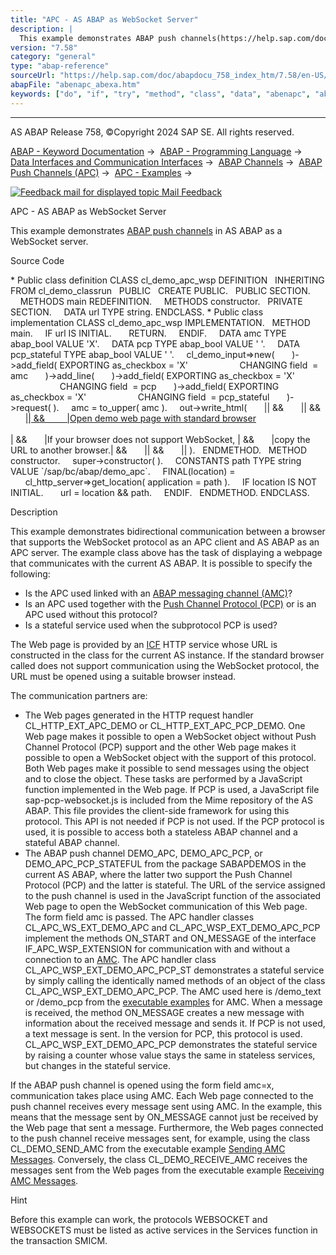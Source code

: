 ```yaml
---
title: "APC - AS ABAP as WebSocket Server"
description: |
  This example demonstrates ABAP push channels(https://help.sap.com/doc/abapdocu_758_index_htm/7.58/en-US/abenapc_glosry.htm 'Glossary Entry') in AS ABAP as a WebSocket server. Source Code  Public class definition CLASS cl_demo_apc_wsp DEFINITION INHERITING FROM cl_demo_classrun PUBLIC CREATE
version: "7.58"
category: "general"
type: "abap-reference"
sourceUrl: "https://help.sap.com/doc/abapdocu_758_index_htm/7.58/en-US/abenapc_abexa.htm"
abapFile: "abenapc_abexa.htm"
keywords: ["do", "if", "try", "method", "class", "data", "abenapc", "abexa"]
---
```


* * *

AS ABAP Release 758, ©Copyright 2024 SAP SE. All rights reserved.

[ABAP - Keyword Documentation](https://help.sap.com/doc/abapdocu_758_index_htm/7.58/en-US/abenabap.htm) →  [ABAP - Programming Language](https://help.sap.com/doc/abapdocu_758_index_htm/7.58/en-US/abenabap_reference.htm) →  [Data Interfaces and Communication Interfaces](https://help.sap.com/doc/abapdocu_758_index_htm/7.58/en-US/abenabap_data_communication.htm) →  [ABAP Channels](https://help.sap.com/doc/abapdocu_758_index_htm/7.58/en-US/abenabap_channels.htm) →  [ABAP Push Channels (APC)](https://help.sap.com/doc/abapdocu_758_index_htm/7.58/en-US/abenapc.htm) →  [APC - Examples](https://help.sap.com/doc/abapdocu_758_index_htm/7.58/en-US/abenapc_abexas.htm) → 

 [![](Mail.gif?object=Mail.gif "Feedback mail for displayed topic") Mail Feedback](mailto:f1_help@sap.com?subject=Feedback%20on%20ABAP%20Documentation&body=Document:%20APC%20-%20AS%20ABAP%20as%20WebSocket%20Server%2C%20ABENAPC_ABEXA%2C%20758%0D%0A%0D%0AError:%0D%0A%0D%0A%0D%0A%0D%0ASuggestion%20for%20improvement:)

APC - AS ABAP as WebSocket Server

This example demonstrates [ABAP push channels](https://help.sap.com/doc/abapdocu_758_index_htm/7.58/en-US/abenapc_glosry.htm "Glossary Entry") in AS ABAP as a WebSocket server.

Source Code   

\* Public class definition
CLASS cl\_demo\_apc\_wsp DEFINITION
  INHERITING FROM cl\_demo\_classrun
  PUBLIC
  CREATE PUBLIC.
  PUBLIC SECTION.
    METHODS main REDEFINITION.
    METHODS constructor.
  PRIVATE SECTION.
    DATA url TYPE string.
ENDCLASS.
\* Public class implementation
CLASS cl\_demo\_apc\_wsp IMPLEMENTATION.
  METHOD main.
    IF url IS INITIAL.
      RETURN.
    ENDIF.
    DATA amc TYPE abap\_bool VALUE 'X'.
    DATA pcp TYPE abap\_bool VALUE ' '.
    DATA pcp\_stateful TYPE abap\_bool VALUE ' '.
    cl\_demo\_input=>new(
      )->add\_field( EXPORTING as\_checkbox = 'X'
                    CHANGING field  = amc
      )->add\_line(
      )->add\_field( EXPORTING as\_checkbox = 'X'
                    CHANGING field  = pcp
      )->add\_field( EXPORTING as\_checkbox = 'X'
                    CHANGING field  = pcp\_stateful
      )->request( ).
    amc = to\_upper( amc ).
    out->write\_html(
      |<html>| &&
      |<body>| &&
      |<a href="{ COND string( WHEN pcp IS INITIAL AND
                                    pcp\_stateful IS INITIAL THEN url
                               ELSE url && \`\_pcp\` )
        }?sap-client={ sy-mandt
        }&sap-language={ cl\_i18n\_languages=>sap1\_to\_sap2( sy-langu )
        }{ COND string( WHEN amc = abap\_true
             THEN \`&amc=x\`
             ELSE \`\` )
        }{ COND string( WHEN pcp\_stateful = abap\_true
             THEN \`&pcp\_stateful=x\`
             ELSE \`\` )
        }" target="\_blank" ref ="noopener noreferrer">| &&
        |Open demo web page with standard browser</a><br><br>| &&
      |If your browser does not support WebSocket, | &&
      |copy the URL to another browser.| &&
      |</body>| &&
      |</html>| ).
  ENDMETHOD.
  METHOD constructor.
    super->constructor( ).
    CONSTANTS path TYPE string VALUE \`/sap/bc/abap/demo\_apc\`.
    FINAL(location) =
      cl\_http\_server=>get\_location( application = path ).
    IF location IS NOT INITIAL.
      url = location && path.
    ENDIF.
  ENDMETHOD.
ENDCLASS.

Description   

This example demonstrates bidirectional communication between a browser that supports the WebSocket protocol as an APC client and AS ABAP as an APC server. The example class above has the task of displaying a webpage that communicates with the current AS ABAP. It is possible to specify the following:

-   Is the APC used linked with an [ABAP messaging channel (AMC)](https://help.sap.com/doc/abapdocu_758_index_htm/7.58/en-US/abenamc.htm)?
-   Is an APC used together with the [Push Channel Protocol (PCP)](https://help.sap.com/doc/abapdocu_758_index_htm/7.58/en-US/abenpush_channel_protocol_glosry.htm "Glossary Entry") or is an APC used without this protocol?
-   Is a stateful service used when the subprotocol PCP is used?

The Web page is provided by an [ICF](https://help.sap.com/doc/abapdocu_758_index_htm/7.58/en-US/abenicf.htm) HTTP service whose URL is constructed in the class for the current AS instance. If the standard browser called does not support communication using the WebSocket protocol, the URL must be opened using a suitable browser instead.

The communication partners are:

-   The Web pages generated in the HTTP request handler CL\_HTTP\_EXT\_APC\_DEMO or CL\_HTTP\_EXT\_APC\_PCP\_DEMO. One Web page makes it possible to open a WebSocket object without Push Channel Protocol (PCP) support and the other Web page makes it possible to open a WebSocket object with the support of this protocol. Both Web pages make it possible to send messages using the object and to close the object. These tasks are performed by a JavaScript function implemented in the Web page. If PCP is used, a JavaScript file sap-pcp-websocket.js is included from the Mime repository of the AS ABAP. This file provides the client-side framework for using this protocol. This API is not needed if PCP is not used. If the PCP protocol is used, it is possible to access both a stateless ABAP channel and a stateful ABAP channel.
-   The ABAP push channel DEMO\_APC, DEMO\_APC\_PCP, or DEMO\_APC\_PCP\_STATEFUL from the package SABAPDEMOS in the current AS ABAP, where the latter two support the Push Channel Protocol (PCP) and the latter is stateful. The URL of the service assigned to the push channel is used in the JavaScript function of the associated Web page to open the WebSocket communication of this Web page. The form field amc is passed. The APC handler classes CL\_APC\_WS\_EXT\_DEMO\_APC and CL\_APC\_WSP\_EXT\_DEMO\_APC\_PCP implement the methods ON\_START and ON\_MESSAGE of the interface IF\_APC\_WSP\_EXTENSION for communication with and without a connection to an [AMC](https://help.sap.com/doc/abapdocu_758_index_htm/7.58/en-US/abenamc.htm). The APC handler class CL\_APC\_WSP\_EXT\_DEMO\_APC\_PCP\_ST demonstrates a stateful service by simply calling the identically named methods of an object of the class CL\_APC\_WSP\_EXT\_DEMO\_APC\_PCP. The AMC used here is /demo\_text or /demo\_pcp from the [executable examples](https://help.sap.com/doc/abapdocu_758_index_htm/7.58/en-US/abenamc_abexas.htm) for AMC. When a message is received, the method ON\_MESSAGE creates a new message with information about the received message and sends it. If PCP is not used, a text message is sent. In the version for PCP, this protocol is used. CL\_APC\_WSP\_EXT\_DEMO\_APC\_PCP demonstrates the stateful service by raising a counter whose value stays the same in stateless services, but changes in the stateful service.

If the ABAP push channel is opened using the form field amc=x, communication takes place using AMC. Each Web page connected to the push channel receives every message sent using AMC. In the example, this means that the message sent by ON\_MESSAGE cannot just be received by the Web page that sent a message. Furthermore, the Web pages connected to the push channel receive messages sent, for example, using the class CL\_DEMO\_SEND\_AMC from the executable example [Sending AMC Messages](https://help.sap.com/doc/abapdocu_758_index_htm/7.58/en-US/abenamc_send_abexa.htm). Conversely, the class CL\_DEMO\_RECEIVE\_AMC receives the messages sent from the Web pages from the executable example [Receiving AMC Messages](https://help.sap.com/doc/abapdocu_758_index_htm/7.58/en-US/abenamc_receive_abexa.htm).

Hint

Before this example can work, the protocols WEBSOCKET and WEBSOCKETS must be listed as active services in the Services function in the transaction SMICM.